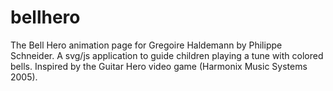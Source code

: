 # bellhero
The Bell Hero animation page for Gregoire Haldemann by Philippe Schneider.
A svg/js application to guide children playing a tune with colored bells.
Inspired by the Guitar Hero video game (Harmonix Music Systems 2005).
